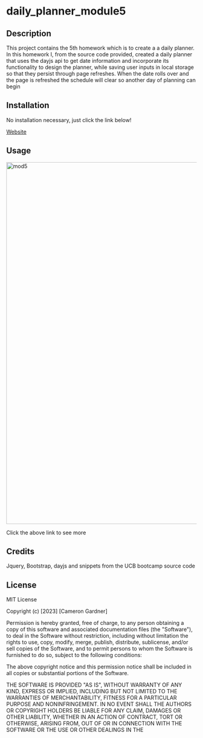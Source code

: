 # daily_planner_module5

## Description
This project contains the 5th homework which is to create a a daily planner. In this homework I, from the source code provided, 
created a daily planner that uses the dayjs api to get date information and incorporate its functionality to design the planner, while saving
user inputs in local storage so that they persist through page refreshes. When the date rolls over and the page is refreshed the schedule 
will clear so another day of planning can begin

## Installation

No installation necessary, just click the link below!

[Website](https://camerong7.github.io/daily_planner_module5/)

## Usage

<img width="958" alt="mod5" src="https://user-images.githubusercontent.com/122698132/224577790-c4c7f20d-b45f-4c9a-9fef-4ba670ef9e0b.png">

Click the above link to see more

## Credits

Jquery, Bootstrap, dayjs and snippets from the UCB bootcamp source code

## License

MIT License

Copyright (c) [2023] [Cameron Gardner]

Permission is hereby granted, free of charge, to any person obtaining a copy
of this software and associated documentation files (the "Software"), to deal
in the Software without restriction, including without limitation the rights
to use, copy, modify, merge, publish, distribute, sublicense, and/or sell
copies of the Software, and to permit persons to whom the Software is
furnished to do so, subject to the following conditions:

The above copyright notice and this permission notice shall be included in all
copies or substantial portions of the Software.

THE SOFTWARE IS PROVIDED "AS IS", WITHOUT WARRANTY OF ANY KIND, EXPRESS OR
IMPLIED, INCLUDING BUT NOT LIMITED TO THE WARRANTIES OF MERCHANTABILITY,
FITNESS FOR A PARTICULAR PURPOSE AND NONINFRINGEMENT. IN NO EVENT SHALL THE
AUTHORS OR COPYRIGHT HOLDERS BE LIABLE FOR ANY CLAIM, DAMAGES OR OTHER
LIABILITY, WHETHER IN AN ACTION OF CONTRACT, TORT OR OTHERWISE, ARISING FROM,
OUT OF OR IN CONNECTION WITH THE SOFTWARE OR THE USE OR OTHER DEALINGS IN THE

